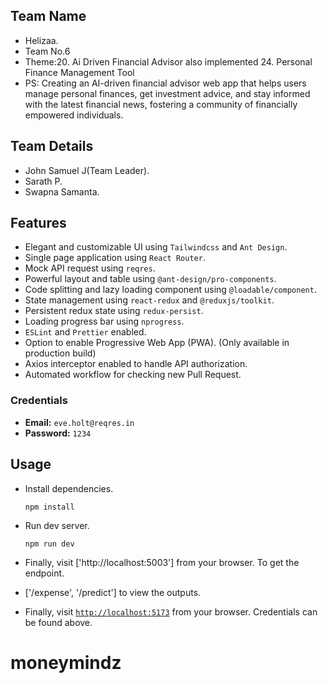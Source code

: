 ## Team Name

- Helizaa.
- Team No.6
- Theme:20. Ai Driven Financial Advisor also implemented 24. Personal Finance Management Tool
- PS: Creating an AI-driven financial advisor web app that helps users manage personal finances, get investment
advice, and stay informed with the latest financial news, fostering a community of financially empowered
individuals.

## Team Details

- John Samuel J(Team Leader).
- Sarath P.
- Swapna Samanta.


## Features

- Elegant and customizable UI using `Tailwindcss` and `Ant Design`.
- Single page application using `React Router`.
- Mock API request using `reqres`.
- Powerful layout and table using `@ant-design/pro-components`.
- Code splitting and lazy loading component using `@loadable/component`.
- State management using `react-redux` and `@reduxjs/toolkit`.
- Persistent redux state using `redux-persist`.
- Loading progress bar using `nprogress`.
- `ESLint` and `Prettier` enabled.
- Option to enable Progressive Web App (PWA). (Only available in production build)
- Axios interceptor enabled to handle API authorization.
- Automated workflow for checking new Pull Request.

### Credentials

- **Email:** `eve.holt@reqres.in`
- **Password:** `1234`

## Usage


- Install dependencies.

  ```shell
  npm install
  ```

- Run dev server.

  ```shell
  npm run dev
  ```
- Finally, visit ['http://localhost:5003'] from your browser. To get the endpoint.
- ['/expense', '/predict'] to view the outputs.
- Finally, visit [`http://localhost:5173`](http://localhost:5173) from your browser. Credentials can be found above.




# moneymindz
